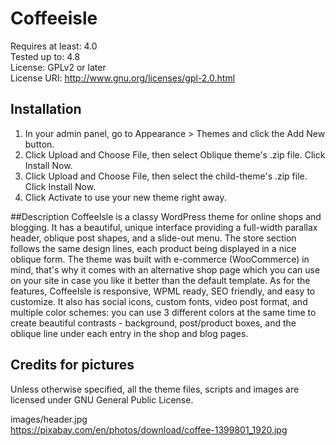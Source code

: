 # Coffeeisle
Requires at least: 4.0  
Tested up to: 4.8   
License: GPLv2 or later  
License URI: http://www.gnu.org/licenses/gpl-2.0.html  


## Installation
	
1. In your admin panel, go to Appearance > Themes and click the Add New button. 
2. Click Upload and Choose File, then select Oblique theme's .zip file. Click Install Now.  
3. Click Upload and Choose File, then select the child-theme's .zip file. Click Install Now.  
4. Click Activate to use your new theme right away.  

##Description
CoffeeIsle is a classy WordPress theme for online shops and blogging. It has a beautiful, unique interface providing a full-width parallax header, oblique post shapes, and a slide-out menu. The store section follows the same design lines, each product being displayed in a nice oblique form. The theme was built with e-commerce (WooCommerce) in mind, that's why it comes with an alternative shop page which you can use on your site in case you like it better than the default template. As for the features, CoffeeIsle is responsive, WPML ready, SEO friendly, and easy to customize. It also has social icons, custom fonts, video post format, and multiple color schemes: you can use 3 different colors at the same time to create beautiful contrasts - background, post/product boxes, and the oblique line under each entry in the shop and blog pages. 

## Credits for pictures
Unless otherwise specified, all the theme files, scripts and images are licensed under GNU General Public License.  
  
images/header.jpg  
https://pixabay.com/en/photos/download/coffee-1399801_1920.jpg

